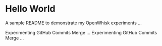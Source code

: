 # Hello World 

A sample README to demonstrate my OpenWhisk experiments ...

Experimenting GitHub Commits Merge ...
Experimenting GitHub Commits Merge ...

